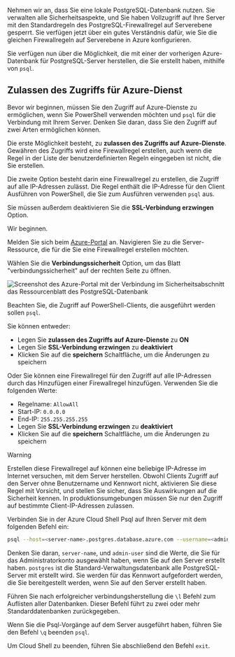 Nehmen wir an, dass Sie eine lokale PostgreSQL-Datenbank nutzen. Sie verwalten alle Sicherheitsaspekte, und Sie haben Vollzugriff auf Ihre Server mit den Standardregeln des PostgreSQL-Firewallregel auf Serverebene gesperrt. Sie verfügen jetzt über ein gutes Verständnis dafür, wie Sie die gleichen Firewallregeln auf Serverebene in Azure konfigurieren.

Sie verfügen nun über die Möglichkeit, die mit einer der vorherigen Azure-Datenbank für PostgreSQL-Server herstellen, die Sie erstellt haben, mithilfe von `psql`.

## <a name="allow-azure-service-access"></a>Zulassen des Zugriffs für Azure-Dienst

Bevor wir beginnen, müssen Sie den Zugriff auf Azure-Dienste zu ermöglichen, wenn Sie PowerShell verwenden möchten und `psql` für die Verbindung mit Ihrem Server. Denken Sie daran, dass Sie den Zugriff auf zwei Arten ermöglichen können.

Die erste Möglichkeit besteht, zu **zulassen des Zugriffs auf Azure-Dienste**. Gewähren des Zugriffs wird eine Firewallregel erstellen, auch wenn die Regel in der Liste der benutzerdefinierten Regeln eingegeben ist nicht, die Sie erstellen.

Die zweite Option besteht darin eine Firewallregel zu erstellen, die Zugriff auf alle IP-Adressen zulässt. Die Regel enthält die IP-Adresse für den Client Ausführen von PowerShell, die Sie zum Ausführen verwenden `psql` aus.

Sie müssen außerdem deaktivieren Sie die **SSL-Verbindung erzwingen** Option.

Wir beginnen.

Melden Sie sich beim [Azure-Portal](https://portal.azure.com?azure-portal=true) an. Navigieren Sie zu die Server-Ressource, die für die Sie eine Firewallregel erstellen möchten.

Wählen Sie die **Verbindungssicherheit** Option, um das Blatt "verbindungssicherheit" auf der rechten Seite zu öffnen.

![Screenshot des Azure-Portal mit der Verbindung im Sicherheitsabschnitt das Ressourcenblatt des PostgreSQL-Datenbank](../media-draft/7-db-security-settings.png)

Beachten Sie, die Zugriff auf PowerShell-Clients, die ausgeführt werden sollen `psql`.

Sie können entweder:

- Legen Sie **zulassen des Zugriffs auf Azure-Dienste** zu **ON**
- Legen Sie **SSL-Verbindung erzwingen** zu **deaktiviert**
- Klicken Sie auf die **speichern** Schaltfläche, um die Änderungen zu speichern

Oder Sie können eine Firewallregel für den Zugriff auf alle IP-Adressen durch das Hinzufügen einer Firewallregel hinzufügen. Verwenden Sie die folgenden Werte:

- Regelname: `AllowAll`
- Start-IP: `0.0.0.0`
- End-IP: `255.255.255.255`
- Legen Sie **SSL-Verbindung erzwingen** zu **deaktiviert**
- Klicken Sie auf die **speichern** Schaltfläche, um die Änderungen zu speichern

> [!Warning]
> Erstellen diese Firewallregel auf können eine beliebige IP-Adresse im Internet versuchen, mit dem Server herstellen. Obwohl Clients Zugriff auf den Server ohne Benutzername und Kennwort nicht, aktivieren Sie diese Regel mit Vorsicht, und stellen Sie sicher, dass Sie Auswirkungen auf die Sicherheit kennen. In produktionsumgebungen müssen Sie nur den Zugriff auf bestimmte Client-IP-Adressen zulassen.

Verbinden Sie in der Azure Cloud Shell Psql auf Ihren Server mit dem folgenden Befehl ein:

```bash
psql --host=<server-name>.postgres.database.azure.com --username=<admin-user>@<server-name> --dbname=postgres
```

Denken Sie daran, `server-name`, und `admin-user` sind die Werte, die Sie für das Administratorkonto ausgewählt haben, wenn Sie auf den Server erstellt haben. `postgres` ist die Standard-Verwaltungsdatenbank alle PostgreSQL-Server mit erstellt wird. Sie werden für das Kennwort aufgefordert werden, die Sie bereitgestellt werden, wenn Sie auf den Server erstellt haben.

Führen Sie nach erfolgreicher verbindungsherstellung die `\l` Befehl zum Auflisten aller Datenbanken. Dieser Befehl führt zu zwei oder mehr Standarddatenbanken zurückgegeben.

Wenn Sie die Psql-Vorgänge auf dem Server ausgeführt haben, führen Sie den Befehl `\q` beenden `psql`.

Um Cloud Shell zu beenden, führen Sie abschließend den Befehl `exit`.
